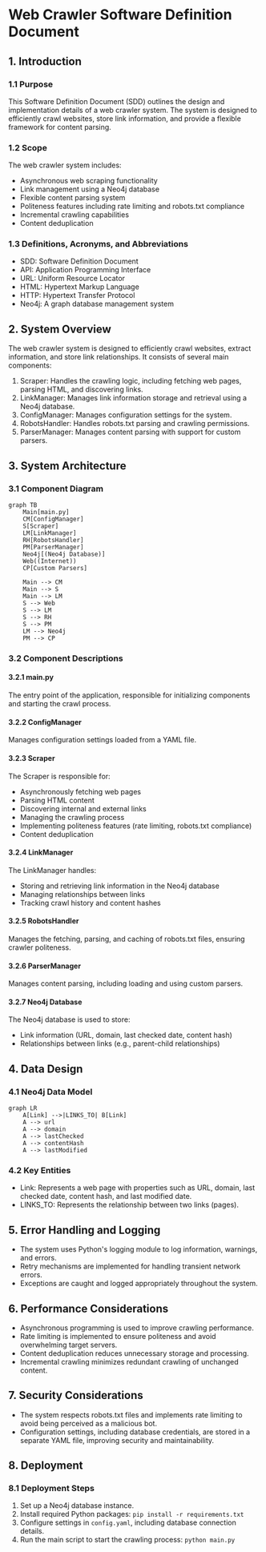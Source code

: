# Web Crawler Software Definition Document

## 1. Introduction

### 1.1 Purpose
This Software Definition Document (SDD) outlines the design and implementation details of a web crawler system. The system is designed to efficiently crawl websites, store link information, and provide a flexible framework for content parsing.

### 1.2 Scope
The web crawler system includes:
- Asynchronous web scraping functionality
- Link management using a Neo4j database
- Flexible content parsing system
- Politeness features including rate limiting and robots.txt compliance
- Incremental crawling capabilities
- Content deduplication

### 1.3 Definitions, Acronyms, and Abbreviations
- SDD: Software Definition Document
- API: Application Programming Interface
- URL: Uniform Resource Locator
- HTML: Hypertext Markup Language
- HTTP: Hypertext Transfer Protocol
- Neo4j: A graph database management system

## 2. System Overview

The web crawler system is designed to efficiently crawl websites, extract information, and store link relationships. It consists of several main components:

1. Scraper: Handles the crawling logic, including fetching web pages, parsing HTML, and discovering links.
2. LinkManager: Manages link information storage and retrieval using a Neo4j database.
3. ConfigManager: Manages configuration settings for the system.
4. RobotsHandler: Handles robots.txt parsing and crawling permissions.
5. ParserManager: Manages content parsing with support for custom parsers.

## 3. System Architecture

### 3.1 Component Diagram

```mermaid
graph TB
    Main[main.py]
    CM[ConfigManager]
    S[Scraper]
    LM[LinkManager]
    RH[RobotsHandler]
    PM[ParserManager]
    Neo4j[(Neo4j Database)]
    Web((Internet))
    CP[Custom Parsers]

    Main --> CM
    Main --> S
    Main --> LM
    S --> Web
    S --> LM
    S --> RH
    S --> PM
    LM --> Neo4j
    PM --> CP
```

### 3.2 Component Descriptions

#### 3.2.1 main.py
The entry point of the application, responsible for initializing components and starting the crawl process.

#### 3.2.2 ConfigManager
Manages configuration settings loaded from a YAML file.

#### 3.2.3 Scraper
The Scraper is responsible for:
- Asynchronously fetching web pages
- Parsing HTML content
- Discovering internal and external links
- Managing the crawling process
- Implementing politeness features (rate limiting, robots.txt compliance)
- Content deduplication

#### 3.2.4 LinkManager
The LinkManager handles:
- Storing and retrieving link information in the Neo4j database
- Managing relationships between links
- Tracking crawl history and content hashes

#### 3.2.5 RobotsHandler
Manages the fetching, parsing, and caching of robots.txt files, ensuring crawler politeness.

#### 3.2.6 ParserManager
Manages content parsing, including loading and using custom parsers.

#### 3.2.7 Neo4j Database
The Neo4j database is used to store:
- Link information (URL, domain, last checked date, content hash)
- Relationships between links (e.g., parent-child relationships)


## 4. Data Design

### 4.1 Neo4j Data Model

```mermaid
graph LR
    A[Link] -->|LINKS_TO| B[Link]
    A --> url
    A --> domain
    A --> lastChecked
    A --> contentHash
    A --> lastModified
```

### 4.2 Key Entities

- Link: Represents a web page with properties such as URL, domain, last checked date, content hash, and last modified date.
- LINKS_TO: Represents the relationship between two links (pages).


## 5. Error Handling and Logging

- The system uses Python's logging module to log information, warnings, and errors.
- Retry mechanisms are implemented for handling transient network errors.
- Exceptions are caught and logged appropriately throughout the system.

## 6. Performance Considerations

- Asynchronous programming is used to improve crawling performance.
- Rate limiting is implemented to ensure politeness and avoid overwhelming target servers.
- Content deduplication reduces unnecessary storage and processing.
- Incremental crawling minimizes redundant crawling of unchanged content.

## 7. Security Considerations

- The system respects robots.txt files and implements rate limiting to avoid being perceived as a malicious bot.
- Configuration settings, including database credentials, are stored in a separate YAML file, improving security and maintainability.



## 8. Deployment


### 8.1 Deployment Steps
1. Set up a Neo4j database instance.
2. Install required Python packages: `pip install -r requirements.txt`
3. Configure settings in `config.yaml`, including database connection details.
4. Run the main script to start the crawling process: `python main.py`
